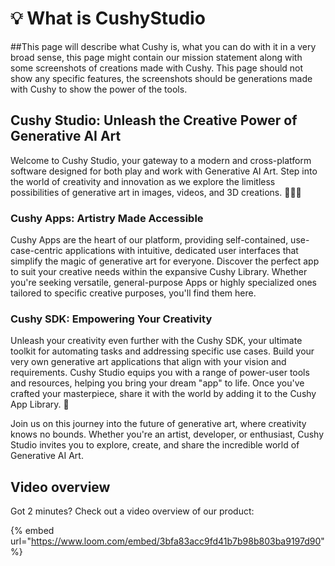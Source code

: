 # 💡 What is CushyStudio

\##This page will describe what Cushy is, what you can do with it in a very broad sense, this page might contain our mission statement along with some screenshots of creations made with Cushy. This page should not show any specific features, the screenshots should be generations made with Cushy to show the power of the tools.

## Cushy Studio: Unleash the Creative Power of Generative AI Art

Welcome to Cushy Studio, your gateway to a modern and cross-platform software designed for both play and work with Generative AI Art. Step into the world of creativity and innovation as we explore the limitless possibilities of generative art in images, videos, and 3D creations. 🌠🎥🧊

### Cushy Apps: Artistry Made Accessible

Cushy Apps are the heart of our platform, providing self-contained, use-case-centric applications with intuitive, dedicated user interfaces that simplify the magic of generative art for everyone. Discover the perfect app to suit your creative needs within the expansive Cushy Library. Whether you're seeking versatile, general-purpose Apps or highly specialized ones tailored to specific creative purposes, you'll find them here.

### Cushy SDK: Empowering Your Creativity

Unleash your creativity even further with the Cushy SDK, your ultimate toolkit for automating tasks and addressing specific use cases. Build your very own generative art applications that align with your vision and requirements. Cushy Studio equips you with a range of power-user tools and resources, helping you bring your dream "app" to life. Once you've crafted your masterpiece, share it with the world by adding it to the Cushy App Library. 🚀

Join us on this journey into the future of generative art, where creativity knows no bounds. Whether you're an artist, developer, or enthusiast, Cushy Studio invites you to explore, create, and share the incredible world of Generative AI Art.

## Video overview

Got 2 minutes? Check out a video overview of our product:

{% embed url="https://www.loom.com/embed/3bfa83acc9fd41b7b98b803ba9197d90" %}
